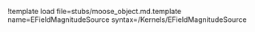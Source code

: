!template load file=stubs/moose_object.md.template name=EFieldMagnitudeSource syntax=/Kernels/EFieldMagnitudeSource